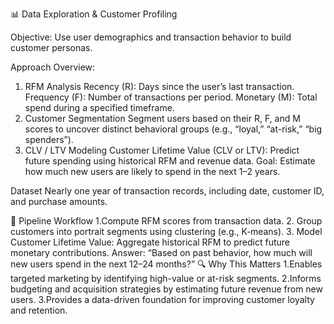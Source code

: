 📊 Data Exploration & Customer Profiling

Objective:
    Use user demographics and transaction behavior to build customer personas.

Approach Overview:
  1. RFM Analysis
     Recency (R): Days since the user’s last transaction.
     Frequency (F): Number of transactions per period.
     Monetary (M): Total spend during a specified timeframe.
  2. Customer Segmentation
     Segment users based on their R, F, and M scores to uncover distinct behavioral groups (e.g., “loyal,” “at-risk,” “big spenders”).
  3. CLV / LTV Modeling
     Customer Lifetime Value (CLV or LTV): Predict future spending using historical RFM and revenue data.
     Goal: Estimate how much new users are likely to spend in the next 1–2 years.

Dataset
  Nearly one year of transaction records, including date, customer ID, and purchase amounts.

🚀 Pipeline Workflow
    1.Compute RFM scores from transaction data.
    2. Group customers into portrait segments using clustering (e.g., K‑means).
    3. Model Customer Lifetime Value:
        Aggregate historical RFM to predict future monetary contributions.
        Answer: “Based on past behavior, how much will new users spend in the next 12–24 months?”
🔍 Why This Matters
    1.Enables targeted marketing by identifying high-value or at-risk segments.
    2.Informs budgeting and acquisition strategies by estimating future revenue from new users.
    3.Provides a data-driven foundation for improving customer loyalty and retention.
